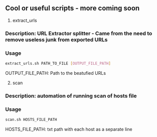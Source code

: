 ## Cool or useful scripts - more coming soon

1. extract_urls

### Description: URL Extractor splitter - Came from the need to remove useless junk from exported URLs

### Usage 
```bash
extract_urls.sh PATH_TO_FILE [OUTPUT_FILE_PATH]
```
OUTPUT_FILE_PATH: Path to the beatufied URLs


2. scan

### Description: automation of running scan of hosts file

### Usage 
```bash
scan.sh HOSTS_FILE_PATH
```
HOSTS_FILE_PATH: txt path with each host as a separate line

